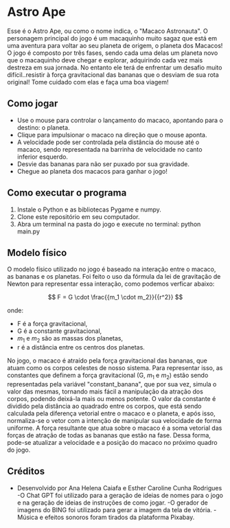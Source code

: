 # Astro Ape

Esse é o Astro Ape, ou como o nome indica, o "Macaco Astronauta". O personagem principal do jogo é um macaquinho muito sagaz que está em uma aventura para voltar ao seu planeta de origem, o planeta dos Macacos! O jogo é composto por três fases, sendo cada uma delas um planeta novo que o macaquinho deve chegar e explorar, adquirindo cada vez mais destreza em sua jornada. No entanto ele terá de enfrentar um desafio muito difícil..resistir à força gravitacional das bananas que o desviam de sua rota original! Tome cuidado com elas e faça uma boa viagem! 

## Como jogar

- Use o mouse para controlar o lançamento do macaco, apontando para o destino: o planeta.
- Clique para impulsionar o macaco na direção que o mouse aponta.
- A velocidade pode ser controlada pela distância do mouse até o macaco, sendo representada na barrinha de velocidade no canto inferior esquerdo.
- Desvie das bananas para não ser puxado por sua gravidade.
- Chegue ao planeta dos macacos para ganhar o jogo!

## Como executar o programa

1. Instale o Python e as bibliotecas Pygame e numpy.
2. Clone este repositório em seu computador.
3. Abra um terminal na pasta do jogo e execute no terminal: python main.py

## Modelo físico

O modelo físico utilizado no jogo é baseado na interação entre o macaco, as bananas e os planetas. Foi feito o uso da fórmula da lei de gravitação de Newton para representar essa interação, como podemos verficar abaixo: 

$$ F = G \cdot \frac{{m_1 \cdot m_2}}{{r^2}} $$

onde:
- F é a força gravitacional,
- G é a constante gravitacional,
- $m_1$ e $m_2$ são as massas dos planetas,
- r é a distância entre os centros dos planetas.

No jogo, o macaco é atraído pela força gravitacional das bananas, que atuam como os corpos celestes de nosso sistema. Para representar isso, as constantes que definem a força gravitacional (G, $m_1$ e $m_2$) estão sendo representadas pela variável "constant_banana", que por sua vez, simula o valor das mesmas, tornando mais fácil a manipulação da atração dos corpos, podendo deixá-la mais ou menos potente. O valor da constante é dividido pela distância ao quadrado entre os corpos, que está sendo calculada pela diferença vetorial entre o macaco e o planeta, e após isso, normaliza-se o vetor com a intenção de manipular sua velocidade de forma uniforme. A força resultante que atua sobre o macaco é a soma vetorial das forças de atração de todas as bananas que estão na fase. Dessa forma, pode-se atualizar a velocidade e a posição do macaco no próximo quadro do jogo.

## Créditos

- Desenvolvido por Ana Helena Caiafa e Esther Caroline Cunha Rodrigues
-O Chat GPT foi utilizado para a geração de ideias de nomes para o jogo e na geração de ideias de instruções de como jogar.
-O gerador de imagens do BING foi utilizado para gerar a imagem da tela de vitória.
-Música e efeitos sonoros foram tirados da plataforma Pixabay.